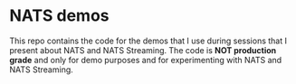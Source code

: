 # NATS demos
This repo contains the code for the demos that I use during sessions that I present about NATS and NATS Streaming.
The code is **NOT production grade** and only for demo purposes and for experimenting with NATS and NATS Streaming.
